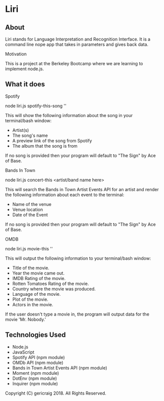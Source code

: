 # Liri

About
-
Liri stands for Language Interpretation and Recognition Interface. It is a command line nope app that takes in parameters and gives back data.

Motivation

This is a project at the Berkeley Bootcamp where we are learning to implement node.js.

What it does
-
Spotify

node liri.js spotify-this-song '<song name here>'

This will show the following information about the song in your terminal/bash window:

* Artist(s)
* The song's name
* A preview link of the song from Spotify
* The album that the song is from

If no song is provided then your program will default to "The Sign" by Ace of Base.

Bands In Town

node liri.js concert-this <artist/band name here>

This will search the Bands in Town Artist Events API  for an artist and render the following information about each event to the terminal:

* Name of the venue
* Venue location
* Date of the Event

If no song is provided then your program will default to "The Sign" by Ace of Base.

OMDB

node liri.js movie-this '<movie name here>'

This will output the following information to your terminal/bash window:

* Title of the movie.
* Year the movie came out.
* IMDB Rating of the movie.
* Rotten Tomatoes Rating of the movie.
* Country where the movie was produced.
* Language of the movie.
* Plot of the movie.
* Actors in the movie.


If the user doesn't type a movie in, the program will output data for the movie 'Mr. Nobody.'

 Technologies Used
-
* Node.js
* JavaScript
* Spotify API (npm module)
* OMDb API (npm module)
* Bands in Town Artist Events API (npm module)
* Moment (npm module)
* DotEnv (npm module)
* Inquirer (npm module)

Copyright
(C) gericraig 2018. All Rights Reserved.



